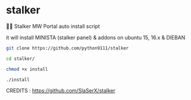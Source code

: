 # stalker
:man_technologist: Stalker MW Portal auto install script


it will install MINISTA (stalker panel) & addons on ubuntu 15, 16.x & DIEBAN 


```sh
git clone https://github.com/python9111/stalker

cd stalker/

chmod +x install

./install
```

CREDITS : https://github.com/SlaSerX/stalker

